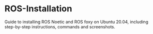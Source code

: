 # ROS-Installation
Guide to installing ROS Noetic and ROS foxy on Ubuntu 20.04, including step-by-step instructions, commands and screenshots.
